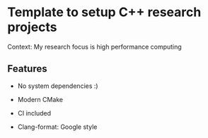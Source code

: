 # Template to setup C++ research projects

Context: My research focus is high performance computing

## Features

- No system dependencies :)

- Modern CMake

- CI included

- Clang-format: Google style
